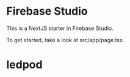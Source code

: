# Firebase Studio

This is a NextJS starter in Firebase Studio.

To get started, take a look at src/app/page.tsx.
# ledpod
